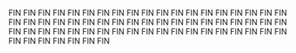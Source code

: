 FIN FIN FIN FIN FIN FIN FIN FIN FIN FIN FIN FIN FIN FIN FIN FIN FIN FIN FIN FIN FIN FIN FIN FIN FIN FIN FIN FIN FIN FIN FIN FIN FIN FIN FIN FIN FIN FIN FIN FIN FIN FIN FIN FIN FIN FIN FIN FIN FIN FIN FIN FIN FIN FIN FIN FIN FIN FIN FIN FIN FIN FIN FIN FIN 
